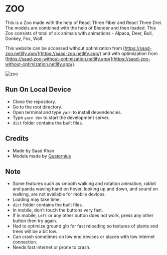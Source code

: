 # ZOO

This is a Zoo made with the help of React Three Fiber and React Three Drei. The models are combined with the help of Blender and then loaded. This Zoo consists of total of six animals with animations - Alpaca, Deer, Bull, Donkey, Fox, Wolf. 

This website can be accessed without optimization from [https://saad-zoo.netlify.app/](https://saad-zoo.netlify.app/) and with optimization from [https://saad-zoo-without-optimization.netlify.app/](https://saad-zoo-without-optimization.netlify.app/).

![zoo](./zoo.png)

## Run On Local Device

- Clone the repository.
- Go to the root directory.
- Open terminal and type `yarn` to install dependencies.
- Type `yarn dev` to start the development server.
- `dist` folder contains the built files.

## Credits

- Made by Saad Khan
- Models made by [Quaternius](https://quaternius.com/) 

## Note

- Some features such as smooth walking and rotation animation, rabbit and panda waving hand on hover, looking up and down, and sound on walking, are not available for mobile devices.
- Loading may take time.
- `dist` folder contains the built files.
- In mobile, don't touch the buttons very fast.
- If in mobile, `Left` or any other button does not work, press any other button then try again.
- Had to optimize ground.glb for fast reloading so textures of plants and trees will be a bit low.
- Can crash sometimes on low end devices or places with low internet connection.
- Needs fast internet or prone to crash.
